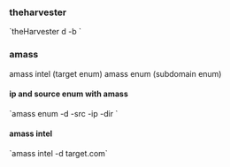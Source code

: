 <h3>theharvester</h3>
`theHarvester d <company, name, ip> -b <sources>`

<h3>amass</h3>
amass intel (target enum)
amass enum (subdomain enum)

<h4>ip and source enum with amass</h4>
`amass enum -d <site.com> -src -ip -dir <output direcotory>`

<h4>amass intel</h4>
`amass intel -d target.com`